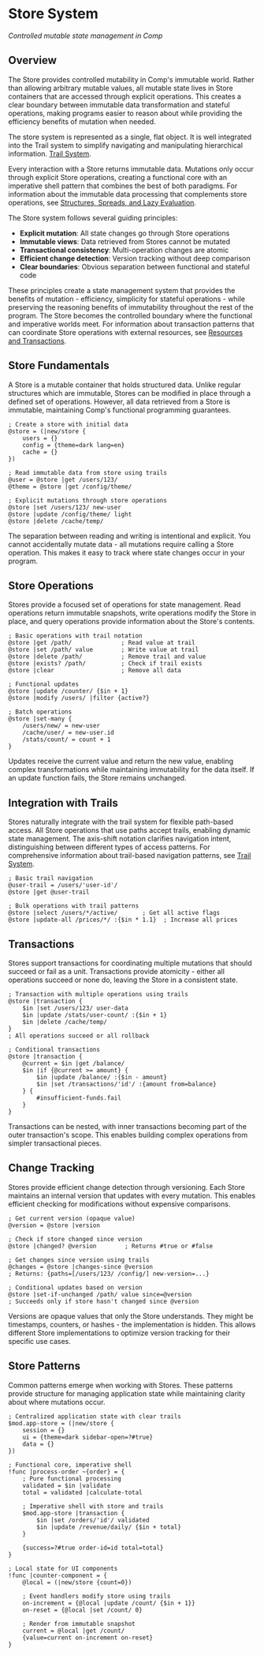 # Store System

*Controlled mutable state management in Comp*

## Overview

The Store provides controlled mutability in Comp's immutable world. Rather than allowing arbitrary mutable values, all mutable state lives in Store containers that are accessed through explicit operations. This creates a clear boundary between immutable data transformation and stateful operations, making programs easier to reason about while providing the efficiency benefits of mutation when needed.

The store system is represented as a single, flat object. It is well integrated into the Trail system to simplify navigating and manipulating hierarchical information. [Trail System](trail.md).

Every interaction with a Store returns immutable data. Mutations only occur through explicit Store operations, creating a functional core with an imperative shell pattern that combines the best of both paradigms. For information about the immutable data processing that complements store operations, see [Structures, Spreads, and Lazy Evaluation](structure.md).

The Store system follows several guiding principles:

- **Explicit mutation**: All state changes go through Store operations
- **Immutable views**: Data retrieved from Stores cannot be mutated
- **Transactional consistency**: Multi-operation changes are atomic
- **Efficient change detection**: Version tracking without deep comparison
- **Clear boundaries**: Obvious separation between functional and stateful code

These principles create a state management system that provides the benefits of mutation - efficiency, simplicity for stateful operations - while preserving the reasoning benefits of immutability throughout the rest of the program. The Store becomes the controlled boundary where the functional and imperative worlds meet. For information about transaction patterns that can coordinate Store operations with external resources, see [Resources and Transactions](resource.md).

## Store Fundamentals

A Store is a mutable container that holds structured data. Unlike regular structures which are immutable, Stores can be modified in place through a defined set of operations. However, all data retrieved from a Store is immutable, maintaining Comp's functional programming guarantees.

```comp
; Create a store with initial data
@store = (|new/store {
    users = {}
    config = {theme=dark lang=en}
    cache = {}
})

; Read immutable data from store using trails
@user = @store |get /users/123/
@theme = @store |get /config/theme/

; Explicit mutations through store operations
@store |set /users/123/ new-user
@store |update /config/theme/ light
@store |delete /cache/temp/
```

The separation between reading and writing is intentional and explicit. You cannot accidentally mutate data - all mutations require calling a Store operation. This makes it easy to track where state changes occur in your program.

## Store Operations

Stores provide a focused set of operations for state management. Read operations return immutable snapshots, write operations modify the Store in place, and query operations provide information about the Store's contents.

```comp
; Basic operations with trail notation
@store |get /path/              ; Read value at trail
@store |set /path/ value        ; Write value at trail
@store |delete /path/           ; Remove trail and value
@store |exists? /path/          ; Check if trail exists
@store |clear                   ; Remove all data

; Functional updates
@store |update /counter/ {$in + 1}
@store |modify /users/ |filter {active?}

; Batch operations
@store |set-many {
    /users/new/ = new-user
    /cache/user/ = new-user.id
    /stats/count/ = count + 1
}
```

Updates receive the current value and return the new value, enabling complex transformations while maintaining immutability for the data itself. If an update function fails, the Store remains unchanged.

## Integration with Trails

Stores naturally integrate with the trail system for flexible path-based access. All Store operations that use paths accept trails, enabling dynamic state management. The axis-shift notation clarifies navigation intent, distinguishing between different types of access patterns. For comprehensive information about trail-based navigation patterns, see [Trail System](trail.md).

```comp
; Basic trail navigation
@user-trail = /users/'user-id'/
@store |get @user-trail

; Bulk operations with trail patterns
@store |select /users/*/active/       ; Get all active flags
@store |update-all /prices/*/ :{$in * 1.1}  ; Increase all prices

```

## Transactions

Stores support transactions for coordinating multiple mutations that should succeed or fail as a unit. Transactions provide atomicity - either all operations succeed or none do, leaving the Store in a consistent state.

```comp
; Transaction with multiple operations using trails
@store |transaction {
    $in |set /users/123/ user-data
    $in |update /stats/user-count/ :{$in + 1}
    $in |delete /cache/temp/
}
; All operations succeed or all rollback

; Conditional transactions
@store |transaction {
    @current = $in |get /balance/
    $in |if {@current >= amount} {
        $in |update /balance/ :{$in - amount}
        $in |set /transactions/'id'/ :{amount from=balance}
    } {
        #insufficient-funds.fail
    }
}
```

Transactions can be nested, with inner transactions becoming part of the outer transaction's scope. This enables building complex operations from simpler transactional pieces.

## Change Tracking

Stores provide efficient change detection through versioning. Each Store maintains an internal version that updates with every mutation. This enables efficient checking for modifications without expensive comparisons.

```comp
; Get current version (opaque value)
@version = @store |version

; Check if store changed since version
@store |changed? @version        ; Returns #true or #false

; Get changes since version using trails
@changes = @store |changes-since @version
; Returns: {paths=[/users/123/ /config/] new-version=...}

; Conditional updates based on version
@store |set-if-unchanged /path/ value since=@version
; Succeeds only if store hasn't changed since @version
```

Versions are opaque values that only the Store understands. They might be timestamps, counters, or hashes - the implementation is hidden. This allows different Store implementations to optimize version tracking for their specific use cases.

## Store Patterns

Common patterns emerge when working with Stores. These patterns provide structure for managing application state while maintaining clarity about where mutations occur.

```comp
; Centralized application state with clear trails
$mod.app-store = (|new/store {
    session = {}
    ui = {theme=dark sidebar-open=?#true}
    data = {}
})

; Functional core, imperative shell
!func |process-order ~{order} = {
    ; Pure functional processing
    validated = $in |validate
    total = validated |calculate-total
    
    ; Imperative shell with store and trails
    $mod.app-store |transaction {
        $in |set /orders/'id'/ validated
        $in |update /revenue/daily/ {$in + total}
    }
    
    {success=?#true order-id=id total=total}
}

; Local state for UI components
!func |counter-component = {
    @local = (|new/store {count=0})
    
    ; Event handlers modify store using trails
    on-increment = {@local |update /count/ {$in + 1}}
    on-reset = {@local |set /count/ 0}
    
    ; Render from immutable snapshot
    current = @local |get /count/
    {value=current on-increment on-reset}
}
```
